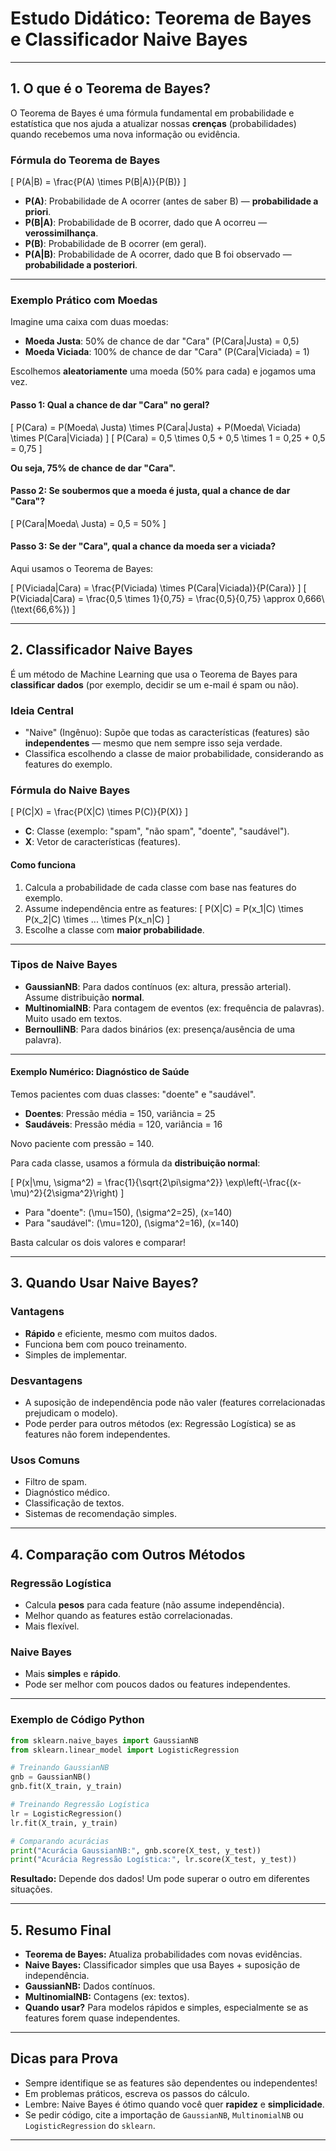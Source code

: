 # Estudo Didático: Teorema de Bayes e Classificador Naive Bayes

---

## 1. O que é o Teorema de Bayes?

O Teorema de Bayes é uma fórmula fundamental em probabilidade e estatística que nos ajuda a atualizar nossas **crenças** (probabilidades) quando recebemos uma nova informação ou evidência.

### Fórmula do Teorema de Bayes

\[
P(A|B) = \frac{P(A) \times P(B|A)}{P(B)}
\]

- **P(A)**: Probabilidade de A ocorrer (antes de saber B) — **probabilidade a priori**.
- **P(B|A)**: Probabilidade de B ocorrer, dado que A ocorreu — **verossimilhança**.
- **P(B)**: Probabilidade de B ocorrer (em geral).
- **P(A|B)**: Probabilidade de A ocorrer, dado que B foi observado — **probabilidade a posteriori**.

---

### Exemplo Prático com Moedas

Imagine uma caixa com duas moedas:

- **Moeda Justa**: 50% de chance de dar "Cara" (P(Cara|Justa) = 0,5)
- **Moeda Viciada**: 100% de chance de dar "Cara" (P(Cara|Viciada) = 1)

Escolhemos **aleatoriamente** uma moeda (50% para cada) e jogamos uma vez.

#### Passo 1: Qual a chance de dar "Cara" no geral?

\[
P(Cara) = P(Moeda\ Justa) \times P(Cara|Justa) + P(Moeda\ Viciada) \times P(Cara|Viciada)
\]
\[
P(Cara) = 0,5 \times 0,5 + 0,5 \times 1 = 0,25 + 0,5 = 0,75
\]

**Ou seja, 75% de chance de dar "Cara".**

#### Passo 2: Se soubermos que a moeda é justa, qual a chance de dar "Cara"?

\[
P(Cara|Moeda\ Justa) = 0,5 = 50\%
\]

#### Passo 3: Se der "Cara", qual a chance da moeda ser a viciada?

Aqui usamos o Teorema de Bayes:

\[
P(Viciada|Cara) = \frac{P(Viciada) \times P(Cara|Viciada)}{P(Cara)}
\]
\[
P(Viciada|Cara) = \frac{0,5 \times 1}{0,75} = \frac{0,5}{0,75} \approx 0,666\ (\text{66,6%})
\]

---

## 2. Classificador Naive Bayes

É um método de Machine Learning que usa o Teorema de Bayes para **classificar dados** (por exemplo, decidir se um e-mail é spam ou não).

### Ideia Central

- "Naive" (Ingênuo): Supõe que todas as características (features) são **independentes** — mesmo que nem sempre isso seja verdade.
- Classifica escolhendo a classe de maior probabilidade, considerando as features do exemplo.

### Fórmula do Naive Bayes

\[
P(C|X) = \frac{P(X|C) \times P(C)}{P(X)}
\]

- **C**: Classe (exemplo: "spam", "não spam", "doente", "saudável").
- **X**: Vetor de características (features).

#### Como funciona

1. Calcula a probabilidade de cada classe com base nas features do exemplo.
2. Assume independência entre as features:
   \[
   P(X|C) = P(x_1|C) \times P(x_2|C) \times ... \times P(x_n|C)
   \]
3. Escolhe a classe com **maior probabilidade**.

---

### Tipos de Naive Bayes

- **GaussianNB**: Para dados contínuos (ex: altura, pressão arterial). Assume distribuição **normal**.
- **MultinomialNB**: Para contagem de eventos (ex: frequência de palavras). Muito usado em textos.
- **BernoulliNB**: Para dados binários (ex: presença/ausência de uma palavra).

---

#### Exemplo Numérico: Diagnóstico de Saúde

Temos pacientes com duas classes: "doente" e "saudável".

- **Doentes**: Pressão média = 150, variância = 25
- **Saudáveis**: Pressão média = 120, variância = 16

Novo paciente com pressão = 140.

Para cada classe, usamos a fórmula da **distribuição normal**:

\[
P(x|\mu, \sigma^2) = \frac{1}{\sqrt{2\pi\sigma^2}} \exp\left(-\frac{(x-\mu)^2}{2\sigma^2}\right)
\]

- Para "doente": \(\mu=150\), \(\sigma^2=25\), \(x=140\)
- Para "saudável": \(\mu=120\), \(\sigma^2=16\), \(x=140\)

Basta calcular os dois valores e comparar!

---

## 3. Quando Usar Naive Bayes?

### Vantagens

- **Rápido** e eficiente, mesmo com muitos dados.
- Funciona bem com pouco treinamento.
- Simples de implementar.

### Desvantagens

- A suposição de independência pode não valer (features correlacionadas prejudicam o modelo).
- Pode perder para outros métodos (ex: Regressão Logística) se as features não forem independentes.

### Usos Comuns

- Filtro de spam.
- Diagnóstico médico.
- Classificação de textos.
- Sistemas de recomendação simples.

---

## 4. Comparação com Outros Métodos

### Regressão Logística

- Calcula **pesos** para cada feature (não assume independência).
- Melhor quando as features estão correlacionadas.
- Mais flexível.

### Naive Bayes

- Mais **simples** e **rápido**.
- Pode ser melhor com poucos dados ou features independentes.

---

### Exemplo de Código Python

```python
from sklearn.naive_bayes import GaussianNB
from sklearn.linear_model import LogisticRegression

# Treinando GaussianNB
gnb = GaussianNB()
gnb.fit(X_train, y_train)

# Treinando Regressão Logística
lr = LogisticRegression()
lr.fit(X_train, y_train)

# Comparando acurácias
print("Acurácia GaussianNB:", gnb.score(X_test, y_test))
print("Acurácia Regressão Logística:", lr.score(X_test, y_test))
```
**Resultado:** Depende dos dados! Um pode superar o outro em diferentes situações.

---

## 5. Resumo Final

- **Teorema de Bayes:** Atualiza probabilidades com novas evidências.
- **Naive Bayes:** Classificador simples que usa Bayes + suposição de independência.
- **GaussianNB:** Dados contínuos.
- **MultinomialNB:** Contagens (ex: textos).
- **Quando usar?** Para modelos rápidos e simples, especialmente se as features forem quase independentes.

---

## Dicas para Prova

- Sempre identifique se as features são dependentes ou independentes!
- Em problemas práticos, escreva os passos do cálculo.
- Lembre: Naive Bayes é ótimo quando você quer **rapidez** e **simplicidade**.
- Se pedir código, cite a importação de `GaussianNB`, `MultinomialNB` ou `LogisticRegression` do `sklearn`.

---